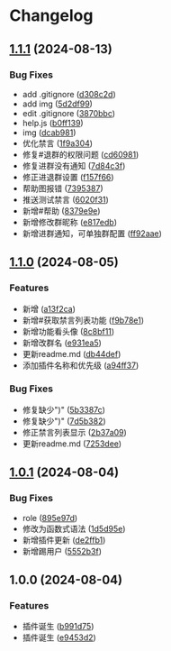 # Changelog

## [1.1.1](https://github.com/Circle-money-run/karin-plugin-group/compare/v1.1.0...v1.1.1) (2024-08-13)


### Bug Fixes

* add .gitignore ([d308c2d](https://github.com/Circle-money-run/karin-plugin-group/commit/d308c2d41dd66922367fa1b40c76c12b4080ebdd))
* add img ([5d2df99](https://github.com/Circle-money-run/karin-plugin-group/commit/5d2df99d3af6b9ea153d732793425bd946d030ef))
* edit .gitignore ([3870bbc](https://github.com/Circle-money-run/karin-plugin-group/commit/3870bbcdb6b5895b7960ee08e283d3b036136c21))
* help.js ([b0ff139](https://github.com/Circle-money-run/karin-plugin-group/commit/b0ff13916b3ac6ad8c2158c28661fbbfd8c617b1))
* img ([dcab981](https://github.com/Circle-money-run/karin-plugin-group/commit/dcab9815a11b90683fcc020a5d48a6cb78ad2c81))
* 优化禁言 ([1f9a304](https://github.com/Circle-money-run/karin-plugin-group/commit/1f9a30468e205a92a4405ff5c3ed515fc4ebb80d))
* 修复#退群的权限问题 ([cd60981](https://github.com/Circle-money-run/karin-plugin-group/commit/cd60981bdbbba5866809695031c4e1a8cdabdc69))
* 修复进群没有通知 ([7d84c3f](https://github.com/Circle-money-run/karin-plugin-group/commit/7d84c3f406d9baee37ccfa02d54a567779002312))
* 修正进退群设置 ([f157f66](https://github.com/Circle-money-run/karin-plugin-group/commit/f157f668e18ae2ebee949b5f6a7c9db893f6cdbb))
* 帮助图报错 ([7395387](https://github.com/Circle-money-run/karin-plugin-group/commit/73953876b2612dec79a1968aef1336f332f80b1e))
* 推送测试禁言 ([6020f31](https://github.com/Circle-money-run/karin-plugin-group/commit/6020f31dbb748b6f9a192acbf6d8bbccc71c7318))
* 新增#帮助 ([8379e9e](https://github.com/Circle-money-run/karin-plugin-group/commit/8379e9ed2d76bb821e8af44664849fefcf77d026))
* 新增修改群昵称 ([e817edb](https://github.com/Circle-money-run/karin-plugin-group/commit/e817edbdf4d48e71a16a9afbfd2e777f1f3e6b46))
* 新增进群通知，可单独群配置 ([ff92aae](https://github.com/Circle-money-run/karin-plugin-group/commit/ff92aae8859080042810687060ba5f3f7329a9f8))

## [1.1.0](https://github.com/Circle-money-run/karin-plugin-group/compare/v1.0.1...v1.1.0) (2024-08-05)


### Features

* 新增 ([a13f2ca](https://github.com/Circle-money-run/karin-plugin-group/commit/a13f2ca0153bcf692cb55ac9d196a40b3c8b0810))
* 新增#获取禁言列表功能 ([f9b78e1](https://github.com/Circle-money-run/karin-plugin-group/commit/f9b78e10ec6f8a6cf904b1ef3111dc48b6896290))
* 新增功能看头像 ([8c8bf11](https://github.com/Circle-money-run/karin-plugin-group/commit/8c8bf11f6219747d841ba1443cd21de78a3cf842))
* 新增改群名 ([e931ea5](https://github.com/Circle-money-run/karin-plugin-group/commit/e931ea5f720a51c61462f2b0367e773e2cd9555b))
* 更新readme.md ([db44def](https://github.com/Circle-money-run/karin-plugin-group/commit/db44deff6a24f5732cac3a0d65383bd197e35eab))
* 添加插件名称和优先级 ([a94ff37](https://github.com/Circle-money-run/karin-plugin-group/commit/a94ff37a3ddd32381ce2c74ec6d3835cd1d613d4))


### Bug Fixes

* 修复缺少")" ([5b3387c](https://github.com/Circle-money-run/karin-plugin-group/commit/5b3387c2ff7c43717bfd032db3d9ad60b990869b))
* 修复缺少")" ([7d5b382](https://github.com/Circle-money-run/karin-plugin-group/commit/7d5b3821a2cfa985e6fdab5e423d6bc2c53518af))
* 修正禁言列表显示 ([2b37a09](https://github.com/Circle-money-run/karin-plugin-group/commit/2b37a0990efba18ce76b3aee3e384982308feba5))
* 更新readme.md ([7253dee](https://github.com/Circle-money-run/karin-plugin-group/commit/7253dee388448f00e2edb5ee88f40cdf24180b87))

## [1.0.1](https://github.com/Circle-money-run/karin-plugin-group/compare/v1.0.0...v1.0.1) (2024-08-04)


### Bug Fixes

* role ([895e97d](https://github.com/Circle-money-run/karin-plugin-group/commit/895e97d0a090bd67d2a0b9cdc36dac76a6d0356b))
* 修改为函数式语法 ([1d5d95e](https://github.com/Circle-money-run/karin-plugin-group/commit/1d5d95edf6e9196fe4fff0d2d39089bd4309bbfb))
* 新增插件更新 ([de2ffb1](https://github.com/Circle-money-run/karin-plugin-group/commit/de2ffb159c476c2f9e7f629e26771745088c72c9))
* 新增踢用户 ([5552b3f](https://github.com/Circle-money-run/karin-plugin-group/commit/5552b3f7bb76b23908875a7a5d8645c1f563c85c))

## 1.0.0 (2024-08-04)


### Features

* 插件诞生 ([b991d75](https://github.com/Circle-money-run/karin-plugin-Group/commit/b991d755f51eb9aa9e67b081c1e3706308605c67))
* 插件诞生 ([e9453d2](https://github.com/Circle-money-run/karin-plugin-Group/commit/e9453d2945be800543f0f83aa79c03b7ab38b935))
